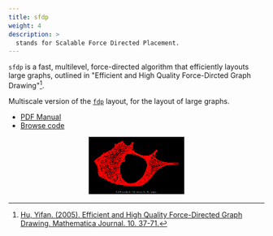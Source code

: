 ```yaml
---
title: sfdp
weight: 4
description: >
  stands for Scalable Force Directed Placement.
---
```


`sfdp` is a fast, multilevel, force-directed algorithm that efficiently layouts large graphs, outlined in "Efficient and High Quality Force-Dircted Graph Drawing"[^1].

Multiscale version of the [`fdp`](/docs/layouts/fdp/) layout, for the layout of large graphs.

- [PDF Manual](/pdf/dot.1.pdf)
- [Browse code](https://gitlab.com/graphviz/graphviz/-/tree/main/lib/sfdpgen)

<p style="text-align: center;">
  <img src="/Gallery/undirected/200910_viz_matrix_188w.png">
</p>

[^1]: [Hu, Yifan. (2005). Efficient and High Quality Force-Directed Graph Drawing. Mathematica Journal. 10. 37-71.](http://yifanhu.net/PUB/graph_draw_small.pdf)
